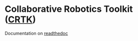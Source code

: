 
# Collaborative Robotics Toolkit ([CRTK](https://github.com/collaborative-robotics/documentation/wiki))

Documentation on [readthedoc](shttps://crtk-robotics.readthedocs.io)
